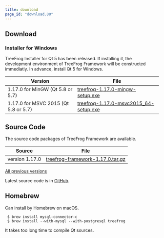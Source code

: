 ```yaml
---
title: download
page_id: "download.00"
---
```


## Download

### Installer for Windows

TreeFrog Installer for Qt 5 has been released. If installing it, the development environment of TreeFrog Framework will be constructed immediatly. In advance, install Qt 5 for Windows.

<div class="table-div" markdown="1">

| Version                           | File                                   |
|-------------------------------------|--------------------------------------|
| 1.17.0 for MinGW (Qt 5.8 or 5.7)    | [treefrog-1.17.0-mingw-setup.exe](https://github.com/treefrogframework/treefrog-framework/releases/download/v1.17.0/treefrog-1.17.0-mingw-setup.exe)   |
| 1.17.0 for MSVC 2015 (Qt 5.8 or 5.7)| [treefrog-1.17.0-msvc2015_64-setup.exe](https://github.com/treefrogframework/treefrog-framework/releases/download/v1.17.0/treefrog-1.17.0-msvc2015_64-setup.exe) |

</div>


## Source Code

The source code packages of TreeFrog Framework are available.

<div class="table-div" markdown="1">

| Source         | File                             |
|----------------|----------------------------------|
| version 1.17.0 | [treefrog-framework-1.17.0.tar.gz](https://github.com/treefrogframework/treefrog-framework/archive/v1.17.0.tar.gz) |

 </div>

[All previous versions](https://github.com/treefrogframework/treefrog-framework/releases)

Latest source code is in [GitHub](https://github.com/treefrogframework/).

## Homebrew

Can install by Homebrew on macOS.

```
 $ brew install mysql-connector-c
 $ brew install --with-mysql --with-postgresql treefrog
```

It takes too long time to compile Qt sources.
